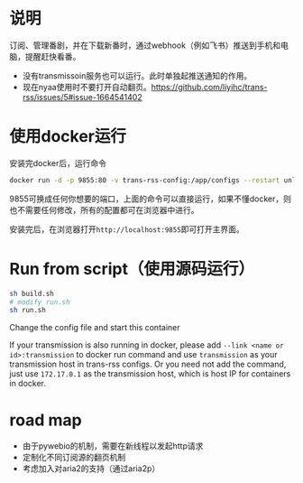 # 说明

订阅、管理番剧，并在下载新番时，通过webhook（例如飞书）推送到手机和电脑，提醒赶快看番。

- 没有transmissoin服务也可以运行。此时单独起推送通知的作用。
- 现在nyaa使用时不要打开自动翻页。https://github.com/liyihc/trans-rss/issues/5#issue-1664541402

# 使用docker运行

安装完docker后，运行命令
```bash
docker run -d -p 9855:80 -v trans-rss-config:/app/configs --restart unless-stopped liyihc/trans-rss
```
9855可换成任何你想要的端口，上面的命令可以直接运行，如果不懂docker，则也不需要任何修改，所有的配置都可在浏览器中进行。

安装完后，在浏览器打开`http://localhost:9855`即可打开主界面。

# Run from script（使用源码运行）

```bash
sh build.sh
# modify run.sh
sh run.sh
```

Change the config file and start this container

If your transmission is also running in docker, please add `--link <name or id>:transmission` to docker run command and use `transmission` as your transmission host in trans-rss configs. Or you need not add the command, just use `172.17.0.1` as the transmission host, which is host IP for containers in docker.


# road map

- 由于pywebio的机制，需要在新线程以发起http请求
- 定制化不同订阅源的翻页机制
- 考虑加入对aria2的支持（通过aria2p）